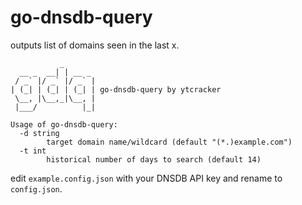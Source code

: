 # go-dnsdb-query

outputs list of domains seen in the last x.

```
           _       
  __ _  __| | __ _ 
 / _` |/ _` |/ _` |
| (_| | (_| | (_| | go-dnsdb-query by ytcracker
 \__, |\__,_|\__, |
 |___/          |_|

Usage of go-dnsdb-query:
  -d string
    	target domain name/wildcard (default "(*.)example.com")
  -t int
    	historical number of days to search (default 14)

```

edit `example.config.json` with your DNSDB API key and rename to `config.json`.
